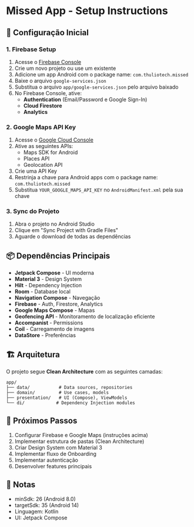 # Missed App - Setup Instructions

## 🔧 Configuração Inicial

### 1. Firebase Setup

1. Acesse o [Firebase Console](https://console.firebase.google.com/)
2. Crie um novo projeto ou use um existente
3. Adicione um app Android com o package name: `com.thuliotech.missed`
4. Baixe o arquivo `google-services.json`
5. Substitua o arquivo `app/google-services.json` pelo arquivo baixado
6. No Firebase Console, ative:
   - **Authentication** (Email/Password e Google Sign-In)
   - **Cloud Firestore**
   - **Analytics**

### 2. Google Maps API Key

1. Acesse o [Google Cloud Console](https://console.cloud.google.com/)
2. Ative as seguintes APIs:
   - Maps SDK for Android
   - Places API
   - Geolocation API
3. Crie uma API Key
4. Restrinja a chave para Android apps com o package name: `com.thuliotech.missed`
5. Substitua `YOUR_GOOGLE_MAPS_API_KEY` no `AndroidManifest.xml` pela sua chave

### 3. Sync do Projeto

1. Abra o projeto no Android Studio
2. Clique em "Sync Project with Gradle Files"
3. Aguarde o download de todas as dependências

## 📦 Dependências Principais

- **Jetpack Compose** - UI moderna
- **Material 3** - Design System
- **Hilt** - Dependency Injection
- **Room** - Database local
- **Navigation Compose** - Navegação
- **Firebase** - Auth, Firestore, Analytics
- **Google Maps Compose** - Mapas
- **Geofencing API** - Monitoramento de localização eficiente
- **Accompanist** - Permissions
- **Coil** - Carregamento de imagens
- **DataStore** - Preferências

## 🏗️ Arquitetura

O projeto segue **Clean Architecture** com as seguintes camadas:

```
app/
├── data/           # Data sources, repositories
├── domain/         # Use cases, models
├── presentation/   # UI (Compose), ViewModels
└── di/            # Dependency Injection modules
```

## 🚀 Próximos Passos

1. Configurar Firebase e Google Maps (instruções acima)
2. Implementar estrutura de pastas (Clean Architecture)
3. Criar Design System com Material 3
4. Implementar fluxo de Onboarding
5. Implementar autenticação
6. Desenvolver features principais

## 📝 Notas

- minSdk: 26 (Android 8.0)
- targetSdk: 35 (Android 14)
- Linguagem: Kotlin
- UI: Jetpack Compose

